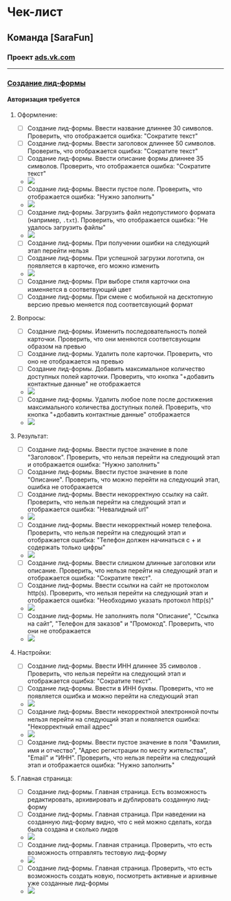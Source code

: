 # Чек-лист
## Команда [SaraFun]
### Проект [ads.vk.com](https://ads.vk.com)

---

### [Создание лид-формы](https://ads.vk.com/hq/leadads/leadforms)
#### Авторизация требуется
1. Оформление:
    * [ ] Создание лид-формы. Ввести название длиннее 30 символов. Проверить, что отображается ошибка: "Сократите текст"
    * [ ] Создание лид-формы. Ввести заголовок длиннее 50 символов. Проверить, что отображается ошибка: "Сократите текст"
    * [ ] Создание лид-формы. Ввести описание формы длиннее 35 символов. Проверить, что отображается ошибка: "Сократите текст"
    - <img src="images/long_string.png"/>
    * [ ] Создание лид-формы. Ввести пустое поле. Проверить, что отображается ошибка: "Нужно заполнить"
    - <img src="images/empty_string.png"/>
    * [ ] Создание лид-формы. Загрузить файл недопустимого формата (например, `.txt`). Проверить, что отображается ошибка: "Не удалось загрузить файлы"
    - <img src="images/upload_err.png"/>
    * [ ] Создание лид-формы. При получении ошибки на следующий этап перейти нельзя
    * [ ] Создание лид-формы. При успешной загрузки логотипа, он появляется в карточке, его можно изменить
    - <img src="images/change_photo.png"/>
    * [ ] Создание лид-формы. При выборе стиля карточки она изменяется в соответвующий цвет
    * [ ] Создание лид-формы. При смене с мобильной на десктопную версию превью меняется под соответсвующий формат

2. Вопросы:
    * [ ] Создание лид-формы. Изменить последовательность полей карточки. Проверить, что они меняются соответсвующим образом на превью
    * [ ] Создание лид-формы. Удалить поле карточки. Проверить, что оно не отображается на превью
    * [ ] Создание лид-формы. Добавить максимальное количество доступных полей карточки. Проверить, что кнопка "+добавить контактные данные" не отображается    
    - <img src="images/max_info.png"/>
    * [ ] Создание лид-формы. Удалить любое поле после достижения максимального количества доступных полей. Проверить, что кнопка "+добавить контактные данные" отображается
    - <img src="images/premax_info.png"/>

3. Результат:
   * [ ] Создание лид-формы. Ввести пустое значение в поле "Заголовок". Проверить, что нельзя перейти на следующий этап и отображается ошибка: "Нужно заполнить"
   * [ ] Создание лид-формы. Ввести пустое значение в поле "Описание". Проверить, что можно перейти на следующий этап, ошибка не отображается
   * [ ] Создание лид-формы. Ввести некорректную ссылку на сайт. Проверить, что нельзя перейти на следующий этап и отображается ошибка: "Невалидный url"
   - <img src="images/invalid_url.png"/>
   * [ ] Создание лид-формы. Ввести некорректный номер телефона. Проверить, что нельзя перейти на следующий этап и отображается ошибка: "Телефон должен начинаться с + и содержать только цифры"
   - <img src="images/invalid_number.png"/>
   * [ ] Создание лид-формы. Ввести слишком длинные заголовки или описание. Проверить, что нельзя перейти на следующий этап и отображается ошибка: "Сократите текст".
   * [ ] Создание лид-формы. Ввести ссылки на сайт не протоколом http(s). Проверить, что нельзя перейти на следующий этап и отображается ошибка: "Необходимо указать протокол http(s)"
   - <img src="images/https_only.png"/>
   * [ ] Создание лид-формы. Не заполниять поля "Описание", "Ссылка на сайт", "Телефон для заказов" и "Промокод". Проверить, что они не отображается
   - <img src="images/empty_fields.png"/>

4. Настройки:
   * [ ] Создание лид-формы. Ввести ИНН длиннее 35 символов . Проверить, что нельзя перейти на следующий этап и отображается ошибка: "Сократите текст".
   * [ ] Создание лид-формы. Ввести в ИНН буквы. Проверить, что не появляется ошибка и можно перейти на следующий этап
   - <img src="images/incorrect_inn.png"/>
   * [ ] Создание лид-формы. Ввести некорректной электронной почты нельзя перейти на следующий этап и появляется ошибка: "Некорректный email адрес"
   - <img src="images/incorrect_email.png"/>
   * [ ] Создание лид-формы. Ввести пустое значение в поля "Фамилия, имя и отчество", "Адрес регистрации по месту жительства", "Email" и "ИНН". Проверить, что нельзя перейти на следующий этап и отображается ошибка: "Нужно заполнить"

5. Главная страница:
   * [ ] Создание лид-формы. Главная страница. Есть возможность редактировать, архивировать и дублировать созданную лид-форму
   * [ ] Создание лид-формы. Главная страница. При наведении на созданную лид-форму видно, что с ней можно сделать, когда была создана и сколько лидов
   - <img src="images/edit_form.png"/>
   * [ ] Создание лид-формы. Главная страница. Проверить, что есть возможность отправлять тестовую лид-форму
   - <img src="images/test_lid.png"/>
   * [ ] Создание лид-формы. Главная страница. Проверить, что есть возможность создать новую, посмотреть активные и архивные уже созданные лид-формы
   - <img src="images/all_lid.png"/>
